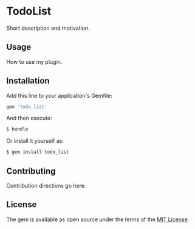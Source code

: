 # TodoList
Short description and motivation.

## Usage
How to use my plugin.

## Installation
Add this line to your application's Gemfile:

```ruby
gem 'todo_list'
```

And then execute:
```bash
$ bundle
```

Or install it yourself as:
```bash
$ gem install todo_list
```

## Contributing
Contribution directions go here.

## License
The gem is available as open source under the terms of the [MIT License](http://opensource.org/licenses/MIT).
